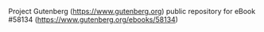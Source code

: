 Project Gutenberg (https://www.gutenberg.org) public repository for
eBook #58134 (https://www.gutenberg.org/ebooks/58134)
